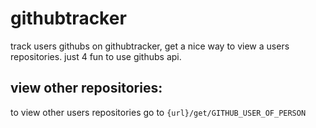 # githubtracker
track users githubs on githubtracker, get a nice way to view a users repositories. just 4 fun to use githubs api.

## view other repositories:
to view other users repositories go to `{url}/get/GITHUB_USER_OF_PERSON`